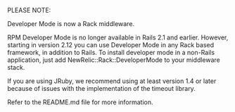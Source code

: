 
PLEASE NOTE:

Developer Mode is now a Rack middleware.

RPM Developer Mode is no longer available in Rails 2.1 and earlier.
However, starting in version 2.12 you can use Developer Mode in any
Rack based framework, in addition to Rails.  To install developer mode
in a non-Rails application, just add NewRelic::Rack::DeveloperMode to
your middleware stack.

If you are using JRuby, we recommend using at least version 1.4 or 
later because of issues with the implementation of the timeout library.

Refer to the README.md file for more information.
